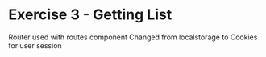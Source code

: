 # Exercise 3 - Getting List

Router used with routes component
Changed from localstorage to Cookies for user session
